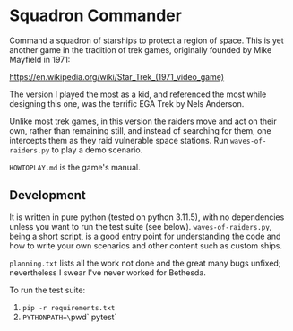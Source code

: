 Squadron Commander
==================

Command a squadron of starships to protect a region of space. This is yet
another game in the tradition of trek games, originally founded by Mike
Mayfield in 1971:

https://en.wikipedia.org/wiki/Star_Trek_(1971_video_game)

The version I played the most as a kid, and referenced the most while designing
this one, was the terrific EGA Trek by Nels Anderson.

Unlike most trek games, in this version the raiders move and act on their own,
rather than remaining still, and instead of searching for them, one intercepts
them as they raid vulnerable space stations. Run `waves-of-raiders.py` to play
a demo scenario.

`HOWTOPLAY.md` is the game's manual.

Development
-----------

It is written in pure python (tested on python 3.11.5), with no dependencies
unless you want to run the test suite (see below). `waves-of-raiders.py`, being
a short script, is a good entry point for understanding the code and how to
write your own scenarios and other content such as custom ships.

`planning.txt` lists all the work not done and the great many bugs unfixed;
nevertheless I swear I've never worked for Bethesda.

To run the test suite:
1. `pip -r requirements.txt`
2. `PYTHONPATH=\`pwd\` pytest`
